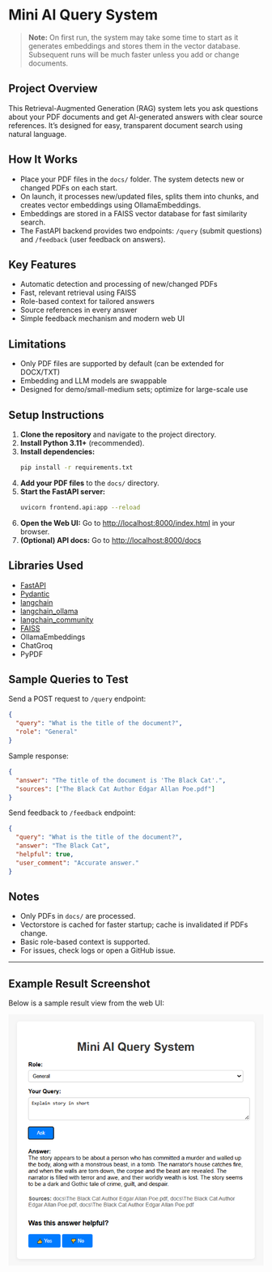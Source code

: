 # Mini AI Query System

> **Note:** On first run, the system may take some time to start as it generates embeddings and stores them in the vector database. Subsequent runs will be much faster unless you add or change documents.

## Project Overview
This Retrieval-Augmented Generation (RAG) system lets you ask questions about your PDF documents and get AI-generated answers with clear source references. It’s designed for easy, transparent document search using natural language.

## How It Works
- Place your PDF files in the `docs/` folder. The system detects new or changed PDFs on each start.
- On launch, it processes new/updated files, splits them into chunks, and creates vector embeddings using OllamaEmbeddings.
- Embeddings are stored in a FAISS vector database for fast similarity search.
- The FastAPI backend provides two endpoints: `/query` (submit questions) and `/feedback` (user feedback on answers).

## Key Features
- Automatic detection and processing of new/changed PDFs
- Fast, relevant retrieval using FAISS
- Role-based context for tailored answers
- Source references in every answer
- Simple feedback mechanism and modern web UI

## Limitations
- Only PDF files are supported by default (can be extended for DOCX/TXT)
- Embedding and LLM models are swappable
- Designed for demo/small-medium sets; optimize for large-scale use

## Setup Instructions
1. **Clone the repository** and navigate to the project directory.
2. **Install Python 3.11+** (recommended).
3. **Install dependencies:**
   ```bash
   pip install -r requirements.txt
   ```
4. **Add your PDF files** to the `docs/` directory.
5. **Start the FastAPI server:**
   ```bash
   uvicorn frontend.api:app --reload
   ```
6. **Open the Web UI:**
   Go to [http://localhost:8000/index.html](http://localhost:8000/index.html) in your browser.
7. **(Optional) API docs:**
   Go to [http://localhost:8000/docs](http://localhost:8000/docs)

## Libraries Used
- [FastAPI](https://fastapi.tiangolo.com/)
- [Pydantic](https://pydantic-docs.helpmanual.io/)
- [langchain](https://python.langchain.com/)
- [langchain_ollama](https://github.com/langchain-ai/langchain-ollama)
- [langchain_community](https://github.com/langchain-ai/langchain)
- [FAISS](https://github.com/facebookresearch/faiss)
- OllamaEmbeddings
- ChatGroq
- PyPDF

## Sample Queries to Test
Send a POST request to `/query` endpoint:
```json
{
  "query": "What is the title of the document?",
  "role": "General"
}
```
Sample response:
```json
{
  "answer": "The title of the document is 'The Black Cat'.",
  "sources": ["The Black Cat Author Edgar Allan Poe.pdf"]
}
```

Send feedback to `/feedback` endpoint:
```json
{
  "query": "What is the title of the document?",
  "answer": "The Black Cat",
  "helpful": true,
  "user_comment": "Accurate answer."
}
```

## Notes
- Only PDFs in `docs/` are processed.
- Vectorstore is cached for faster startup; cache is invalidated if PDFs change.
- Basic role-based context is supported.
- For issues, check logs or open a GitHub issue.

---

## Example Result Screenshot

Below is a sample result view from the web UI:

<p align="center">
  <img src="images/Sample.png" alt="Sample Result" width="600"/>
</p>


